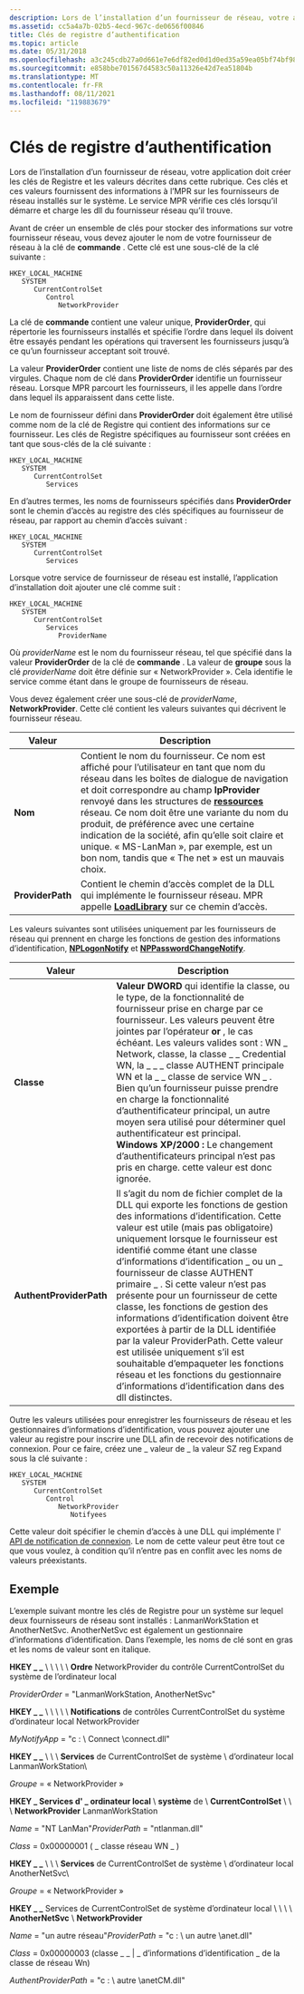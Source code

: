 ```yaml
---
description: Lors de l’installation d’un fournisseur de réseau, votre application doit créer les clés de Registre et les valeurs décrites dans cette rubrique.
ms.assetid: cc5a4a7b-02b5-4ecd-967c-de0656f00846
title: Clés de registre d’authentification
ms.topic: article
ms.date: 05/31/2018
ms.openlocfilehash: a3c245cdb27a0d661e7e6df82ed0d1d0ed35a59ea05bf74bf98ebd39ba3dc791
ms.sourcegitcommit: e858bbe701567d4583c50a11326e42d7ea51804b
ms.translationtype: MT
ms.contentlocale: fr-FR
ms.lasthandoff: 08/11/2021
ms.locfileid: "119883679"
---
```

# <a name="authentication-registry-keys"></a>Clés de registre d’authentification

Lors de l’installation d’un fournisseur de réseau, votre application doit créer les clés de Registre et les valeurs décrites dans cette rubrique. Ces clés et ces valeurs fournissent des informations à l’MPR sur les fournisseurs de réseau installés sur le système. Le service MPR vérifie ces clés lorsqu’il démarre et charge les dll du fournisseur réseau qu’il trouve.

Avant de créer un ensemble de clés pour stocker des informations sur votre fournisseur réseau, vous devez ajouter le nom de votre fournisseur de réseau à la clé de **commande** . Cette clé est une sous-clé de la clé suivante :

```
HKEY_LOCAL_MACHINE
   SYSTEM
      CurrentControlSet
         Control
            NetworkProvider
```

La clé de **commande** contient une valeur unique, **ProviderOrder**, qui répertorie les fournisseurs installés et spécifie l’ordre dans lequel ils doivent être essayés pendant les opérations qui traversent les fournisseurs jusqu’à ce qu’un fournisseur acceptant soit trouvé.

La valeur **ProviderOrder** contient une liste de noms de clés séparés par des virgules. Chaque nom de clé dans **ProviderOrder** identifie un fournisseur réseau. Lorsque MPR parcourt les fournisseurs, il les appelle dans l’ordre dans lequel ils apparaissent dans cette liste.

Le nom de fournisseur défini dans **ProviderOrder** doit également être utilisé comme nom de la clé de Registre qui contient des informations sur ce fournisseur. Les clés de Registre spécifiques au fournisseur sont créées en tant que sous-clés de la clé suivante :

```
HKEY_LOCAL_MACHINE
   SYSTEM
      CurrentControlSet
         Services
```

En d’autres termes, les noms de fournisseurs spécifiés dans **ProviderOrder** sont le chemin d’accès au registre des clés spécifiques au fournisseur de réseau, par rapport au chemin d’accès suivant :

```
HKEY_LOCAL_MACHINE
   SYSTEM
      CurrentControlSet
         Services
```

Lorsque votre service de fournisseur de réseau est installé, l’application d’installation doit ajouter une clé comme suit :

```
HKEY_LOCAL_MACHINE
   SYSTEM
      CurrentControlSet
         Services
            ProviderName
```

Où *providerName* est le nom du fournisseur réseau, tel que spécifié dans la valeur **ProviderOrder** de la clé de **commande** . La valeur de **groupe** sous la clé *providerName* doit être définie sur « NetworkProvider ». Cela identifie le service comme étant dans le groupe de fournisseurs de réseau.

Vous devez également créer une sous-clé de *providerName*, **NetworkProvider**. Cette clé contient les valeurs suivantes qui décrivent le fournisseur réseau.



| Valeur                       | Description                                                                                                                                                                                                                                                                                                                                                                                                                                                                   |
|-----------------------------|-------------------------------------------------------------------------------------------------------------------------------------------------------------------------------------------------------------------------------------------------------------------------------------------------------------------------------------------------------------------------------------------------------------------------------------------------------------------------------|
| **Nom**<br/>         | Contient le nom du fournisseur. Ce nom est affiché pour l’utilisateur en tant que nom du réseau dans les boîtes de dialogue de navigation et doit correspondre au champ **lpProvider** renvoyé dans les structures de [**ressources**](/windows/desktop/api/Winnetwk/ns-winnetwk-netresourcea) réseau. Ce nom doit être une variante du nom du produit, de préférence avec une certaine indication de la société, afin qu’elle soit claire et unique. « MS-LanMan », par exemple, est un bon nom, tandis que « The net » est un mauvais choix.<br/> |
| **ProviderPath**<br/> | Contient le chemin d’accès complet de la DLL qui implémente le fournisseur réseau. MPR appelle [**LoadLibrary**](/windows/desktop/api/libloaderapi/nf-libloaderapi-loadlibrarya) sur ce chemin d’accès.<br/>                                                                                                                                                                                                                                                                                                                                |



 

Les valeurs suivantes sont utilisées uniquement par les fournisseurs de réseau qui prennent en charge les fonctions de gestion des informations d’identification, [**NPLogonNotify**](/windows/desktop/api/Npapi/nf-npapi-nplogonnotify) et [**NPPasswordChangeNotify**](/windows/desktop/api/Npapi/nf-npapi-nppasswordchangenotify).



| Valeur                              | Description                                                                                                                                                                                                                                                                                                                                                                                                                                                                                                                                                                     |
|------------------------------------|---------------------------------------------------------------------------------------------------------------------------------------------------------------------------------------------------------------------------------------------------------------------------------------------------------------------------------------------------------------------------------------------------------------------------------------------------------------------------------------------------------------------------------------------------------------------------------|
| **Classe**<br/>               | **Valeur DWORD** qui identifie la classe, ou le type, de la fonctionnalité de fournisseur prise en charge par ce fournisseur. Les valeurs peuvent être jointes par l’opérateur **or** , le cas échéant. Les valeurs valides sont : WN \_ Network, classe, la classe \_ \_ Credential WN, la \_ \_ \_ classe AUTHENT principale WN et la \_ \_ classe de service WN \_ .<br/> Bien qu’un fournisseur puisse prendre en charge la fonctionnalité d’authentificateur principal, un autre moyen sera utilisé pour déterminer quel authentificateur est principal.<br/> **Windows XP/2000 :** Le changement d’authentificateurs principal n’est pas pris en charge. cette valeur est donc ignorée. <br/> |
| **AuthentProviderPath**<br/> | Il s’agit du nom de fichier complet de la DLL qui exporte les fonctions de gestion des informations d’identification. Cette valeur est utile (mais pas obligatoire) uniquement lorsque le fournisseur est identifié comme étant une classe d’informations d’identification \_ ou un \_ fournisseur de classe AUTHENT primaire \_ . Si cette valeur n’est pas présente pour un fournisseur de cette classe, les fonctions de gestion des informations d’identification doivent être exportées à partir de la DLL identifiée par la valeur ProviderPath. Cette valeur est utilisée uniquement s’il est souhaitable d’empaqueter les fonctions réseau et les fonctions du gestionnaire d’informations d’identification dans des dll distinctes.<br/>  |



 

Outre les valeurs utilisées pour enregistrer les fournisseurs de réseau et les gestionnaires d’informations d’identification, vous pouvez ajouter une valeur au registre pour inscrire une DLL afin de recevoir des notifications de connexion. Pour ce faire, créez une \_ valeur de \_ la valeur SZ reg Expand sous la clé suivante :

```
HKEY_LOCAL_MACHINE
   SYSTEM
      CurrentControlSet
         Control
            NetworkProvider
               Notifyees
```

Cette valeur doit spécifier le chemin d’accès à une DLL qui implémente l' [API de notification de connexion](connection-notification-api.md). Le nom de cette valeur peut être tout ce que vous voulez, à condition qu’il n’entre pas en conflit avec les noms de valeurs préexistants.

## <a name="example"></a>Exemple

L’exemple suivant montre les clés de Registre pour un système sur lequel deux fournisseurs de réseau sont installés : LanmanWorkStation et AnotherNetSvc. AnotherNetSvc est également un gestionnaire d’informations d’identification. Dans l’exemple, les noms de clé sont en gras et les noms de valeur sont en italique.

**HKEY \_ \_** \\  \\  \\  \\  \\ **Ordre** NetworkProvider du contrôle CurrentControlSet du système de l’ordinateur local

*ProviderOrder* = "LanmanWorkStation, AnotherNetSvc"

**HKEY \_ \_** \\  \\  \\  \\  \\ **Notifications** de contrôles CurrentControlSet du système d’ordinateur local NetworkProvider

*MyNotifyApp* = "c : \\ Connect \\connect.dll"

**HKEY \_ \_** \\  \\  \\ **Services** de CurrentControlSet de système \\  d’ordinateur local LanmanWorkStation\\

*Groupe* = « NetworkProvider »

**HKEY \_ Services d' \_ ordinateur local** \\ **système** de \\ **CurrentControlSet** \\  \\  \\ **NetworkProvider** LanmanWorkStation

*Name* = "NT LanMan"*ProviderPath* = "ntlanman.dll"

*Class* = 0x00000001 ( \_ classe réseau WN \_ )

**HKEY \_ \_** \\  \\  \\ **Services** de CurrentControlSet de système \\  d’ordinateur local AnotherNetSvc\\

*Groupe* = « NetworkProvider »

**HKEY \_ \_** Services de CurrentControlSet de système d’ordinateur local \\  \\  \\  \\ **AnotherNetSvc** \\ **NetworkProvider**

*Name* = "un autre réseau"*ProviderPath* = "c : \\ un autre \\anet.dll"

*Class* = 0x00000003 (classe \_ \_ \| \_ d’informations d’identification \_ de la classe de réseau Wn)

*AuthentProviderPath* = "c : \\ autre \\anetCM.dll"

 

